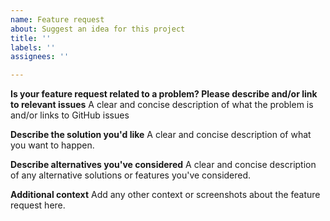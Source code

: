 ```yaml
---
name: Feature request
about: Suggest an idea for this project
title: ''
labels: ''
assignees: ''

---
```


**Is your feature request related to a problem? Please describe and/or link to relevant issues**
A clear and concise description of what the problem is and/or links to GitHub issues

**Describe the solution you'd like**
A clear and concise description of what you want to happen.

**Describe alternatives you've considered**
A clear and concise description of any alternative solutions or features you've considered.

**Additional context**
Add any other context or screenshots about the feature request here.